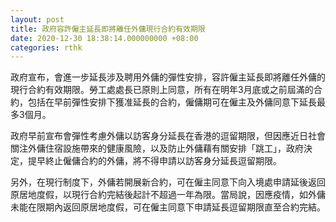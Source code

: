 ```yaml
---
layout: post
title: 政府容許僱主延長即將離任外傭現行合約有效期限
date: 2020-12-30 18:38:14.000000000 +08:00
categories: rthk
---
```


政府宣布，會進一步延長涉及聘用外傭的彈性安排，容許僱主延長即將離任外傭的現行合約有效期限。勞工處處長已原則上同意，所有在明年3月底或之前屆滿的合約，包括在早前彈性安排下獲准延長的合約，僱傭期可在僱主及外傭同意下延長最多3個月。

政府早前宣布會彈性考慮外傭以訪客身分延長在香港的逗留期限，但因應近日社會關注外傭住宿設施帶來的健康風險，以及防止外傭藉有關安排「跳工」，政府決定，提早終止僱傭合約的外傭，將不得申請以訪客身分延長逗留期限。

另外，在現行制度下，外傭若開展新合約，可在僱主同意下向入境處申請延後返回原居地度假，以現行合約完結後起計不超過一年為限。當局說，因應疫情，如外傭未能在限期內返回原居地度假，可在僱主同意下申請延長逗留期限直至合約完結。

